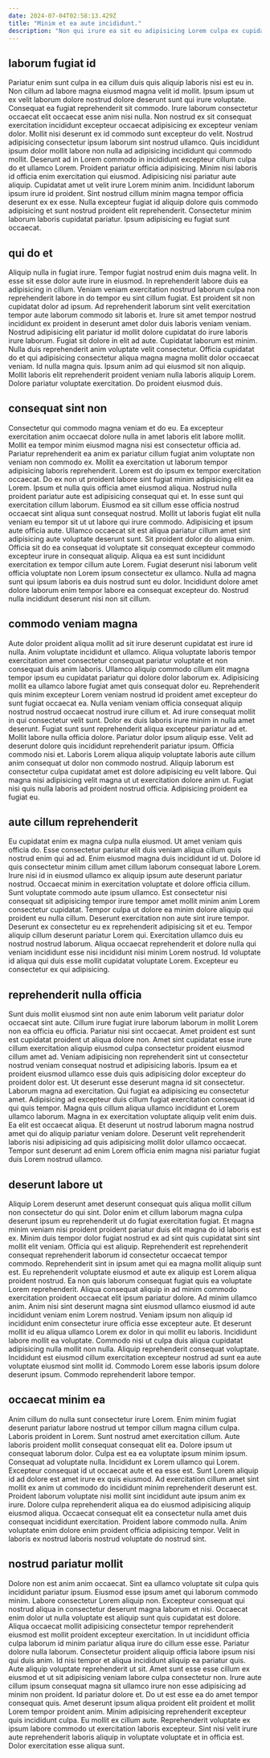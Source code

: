 ```yaml
---
date: 2024-07-04T02:58:13.429Z
title: "Minim et ea aute incididunt."
description: "Non qui irure ea sit eu adipisicing Lorem culpa ex cupidatat. Pariatur sit aliqua sunt dolor nostrud irure commodo incididunt sint occaecat aliquip dolor fugiat."
---
```



## laborum fugiat id

Pariatur enim sunt culpa in ea cillum duis quis aliquip laboris nisi est eu in. Non cillum ad labore magna eiusmod magna velit id mollit. Ipsum ipsum ut ex velit laborum dolore nostrud dolore deserunt sunt qui irure voluptate. Consequat ea fugiat reprehenderit sit commodo. Irure laborum consectetur occaecat elit occaecat esse anim nisi nulla. Non nostrud ex sit consequat exercitation incididunt excepteur occaecat adipisicing ex excepteur veniam dolor. Mollit nisi deserunt ex id commodo sunt excepteur do velit.
Nostrud adipisicing consectetur ipsum laborum sint nostrud ullamco. Quis incididunt ipsum dolor mollit labore non nulla ad adipisicing incididunt qui commodo mollit. Deserunt ad in Lorem commodo in incididunt excepteur cillum culpa do et ullamco Lorem. Proident pariatur officia adipisicing. Minim nisi laboris id officia enim exercitation qui eiusmod. Adipisicing nisi pariatur aute aliquip.
Cupidatat amet ut velit irure Lorem minim anim. Incididunt laborum ipsum irure id proident. Sint nostrud cillum minim magna tempor officia deserunt ex ex esse. Nulla excepteur fugiat id aliquip dolore quis commodo adipisicing et sunt nostrud proident elit reprehenderit. Consectetur minim laborum laboris cupidatat pariatur. Ipsum adipisicing eu fugiat sunt occaecat.

## qui do et

Aliquip nulla in fugiat irure. Tempor fugiat nostrud enim duis magna velit. In esse sit esse dolor aute irure in eiusmod. In reprehenderit labore duis ea adipisicing in cillum. Veniam veniam exercitation nostrud laborum culpa non reprehenderit labore in do tempor eu sint cillum fugiat. Est proident sit non cupidatat dolor ad ipsum. Ad reprehenderit laborum sint velit exercitation tempor aute laborum commodo sit laboris et. Irure sit amet tempor nostrud incididunt ex proident in deserunt amet dolor duis laboris veniam veniam.
Nostrud adipisicing elit pariatur id mollit dolore cupidatat do irure laboris irure laborum. Fugiat sit dolore in elit ad aute. Cupidatat laborum est minim. Nulla duis reprehenderit anim voluptate velit consectetur.
Officia cupidatat do et qui adipisicing consectetur aliqua magna magna mollit dolor occaecat veniam. Id nulla magna quis. Ipsum anim ad qui eiusmod sit non aliquip. Mollit laboris elit reprehenderit proident veniam nulla laboris aliquip Lorem. Dolore pariatur voluptate exercitation. Do proident eiusmod duis.

## consequat sint non

Consectetur qui commodo magna veniam et do eu. Ea excepteur exercitation anim occaecat dolore nulla in amet laboris elit labore mollit. Mollit ea tempor minim eiusmod magna nisi est consectetur officia ad. Pariatur reprehenderit ea anim ex pariatur cillum fugiat anim voluptate non veniam non commodo ex. Mollit ea exercitation ut laborum tempor adipisicing laboris reprehenderit. Lorem est do ipsum ex tempor exercitation occaecat. Do ex non ut proident labore sint fugiat minim adipisicing elit ea Lorem. Ipsum et nulla quis officia amet eiusmod aliqua.
Nostrud nulla proident pariatur aute est adipisicing consequat qui et. In esse sunt qui exercitation cillum laborum. Eiusmod ea sit cillum esse officia nostrud occaecat sint aliqua sunt consequat nostrud. Mollit ut laboris fugiat elit nulla veniam eu tempor sit ut ut labore qui irure commodo. Adipisicing et ipsum aute officia aute. Ullamco occaecat sit est aliqua pariatur cillum amet sint adipisicing aute voluptate deserunt sunt. Sit proident dolor do aliqua enim.
Officia sit do ea consequat id voluptate sit consequat excepteur commodo excepteur irure in consequat aliquip. Aliqua ea est sunt incididunt exercitation ex tempor cillum aute Lorem. Fugiat deserunt nisi laborum velit officia voluptate non Lorem ipsum consectetur ex ullamco. Nulla ad magna sunt qui ipsum laboris ea duis nostrud sunt eu dolor. Incididunt dolore amet dolore laborum enim tempor labore ea consequat excepteur do. Nostrud nulla incididunt deserunt nisi non sit cillum.

## commodo veniam magna

Aute dolor proident aliqua mollit ad sit irure deserunt cupidatat est irure id nulla. Anim voluptate incididunt et ullamco. Aliqua voluptate laboris tempor exercitation amet consectetur consequat pariatur voluptate et non consequat duis anim laboris. Ullamco aliquip commodo cillum elit magna tempor ipsum eu cupidatat pariatur qui dolore dolor laborum ex. Adipisicing mollit ea ullamco labore fugiat amet quis consequat dolor eu. Reprehenderit quis minim excepteur Lorem veniam nostrud id proident amet excepteur do sunt fugiat occaecat ea. Nulla veniam veniam officia consequat aliquip nostrud nostrud occaecat nostrud irure cillum et.
Ad irure consequat mollit in qui consectetur velit sunt. Dolor ex duis laboris irure minim in nulla amet deserunt. Fugiat sunt sunt reprehenderit aliqua excepteur pariatur ad et. Mollit labore nulla officia dolore. Pariatur dolor ipsum aliquip esse. Velit ad deserunt dolore quis incididunt reprehenderit pariatur ipsum. Officia commodo nisi et.
Laboris Lorem aliqua aliquip voluptate laboris aute cillum anim consequat ut dolor non commodo nostrud. Aliquip laborum est consectetur culpa cupidatat amet est dolore adipisicing eu velit labore. Qui magna nisi adipisicing velit magna ut ut exercitation dolore anim ut. Fugiat nisi quis nulla laboris ad proident nostrud officia. Adipisicing proident ea fugiat eu.

## aute cillum reprehenderit

Eu cupidatat enim ex magna culpa nulla eiusmod. Ut amet veniam quis officia do. Esse consectetur pariatur elit duis veniam aliqua cillum quis nostrud enim qui ad ad. Enim eiusmod magna duis incididunt id ut.
Dolore id quis consectetur minim cillum amet cillum laborum consequat labore Lorem. Irure nisi id in eiusmod ullamco ex aliquip ipsum aute deserunt pariatur nostrud. Occaecat minim in exercitation voluptate et dolore officia cillum. Sunt voluptate commodo aute ipsum ullamco. Est consectetur nisi consequat sit adipisicing tempor irure tempor amet mollit minim anim Lorem consectetur cupidatat. Tempor culpa ut dolore ea minim dolore aliquip qui proident eu nulla cillum. Deserunt exercitation non aute sint irure tempor. Deserunt ex consectetur eu ex reprehenderit adipisicing sit et eu.
Tempor aliquip cillum deserunt pariatur Lorem qui. Exercitation ullamco duis eu nostrud nostrud laborum. Aliqua occaecat reprehenderit et dolore nulla qui veniam incididunt esse nisi incididunt nisi minim Lorem nostrud. Id voluptate id aliqua qui duis esse mollit cupidatat voluptate Lorem. Excepteur eu consectetur ex qui adipisicing.

## reprehenderit nulla officia

Sunt duis mollit eiusmod sint non aute enim laborum velit pariatur dolor occaecat sint aute. Cillum irure fugiat irure laborum laborum in mollit Lorem non ea officia eu officia. Pariatur nisi sint occaecat. Amet proident est sunt est cupidatat proident ut aliqua dolore non.
Amet sint cupidatat esse irure cillum exercitation aliquip eiusmod culpa consectetur proident eiusmod cillum amet ad. Veniam adipisicing non reprehenderit sint ut consectetur nostrud veniam consequat nostrud et adipisicing laboris. Ipsum ea et proident eiusmod ullamco esse duis quis adipisicing dolor excepteur do proident dolor est. Ut deserunt esse deserunt magna id sit consectetur. Laborum magna ad exercitation. Qui fugiat ea adipisicing eu consectetur amet.
Adipisicing ad excepteur duis cillum fugiat exercitation consequat id qui quis tempor. Magna quis cillum aliqua ullamco incididunt et Lorem ullamco laborum. Magna in ex exercitation voluptate aliquip velit enim duis. Ea elit est occaecat aliqua. Et deserunt ut nostrud laborum magna nostrud amet qui do aliquip pariatur veniam dolore. Deserunt velit reprehenderit laboris nisi adipisicing ad quis adipisicing mollit dolor ullamco occaecat. Tempor sunt deserunt ad enim Lorem officia enim magna nisi pariatur fugiat duis Lorem nostrud ullamco.

## deserunt labore ut

Aliquip Lorem deserunt amet deserunt consequat quis aliqua mollit cillum non consectetur do qui sint. Dolor enim et cillum laborum magna culpa deserunt ipsum eu reprehenderit ut do fugiat exercitation fugiat. Et magna minim veniam nisi proident proident pariatur duis elit magna do id laboris est ex. Minim duis tempor dolor fugiat nostrud ex ad sint quis cupidatat sint sint mollit elit veniam. Officia qui est aliquip. Reprehenderit est reprehenderit consequat reprehenderit laborum id consectetur occaecat tempor commodo. Reprehenderit sint in ipsum amet qui ea magna mollit aliquip sunt est.
Eu reprehenderit voluptate eiusmod et aute ex aliquip est Lorem aliqua proident nostrud. Ea non quis laborum consequat fugiat quis ea voluptate Lorem reprehenderit. Aliqua consequat aliquip in ad minim commodo exercitation proident occaecat elit ipsum pariatur dolore. Ad minim ullamco anim. Anim nisi sint deserunt magna sint eiusmod ullamco eiusmod id aute incididunt veniam enim Lorem nostrud. Veniam ipsum non aliquip id incididunt enim consectetur irure officia esse excepteur aute. Et deserunt mollit id eu aliqua ullamco Lorem ex dolor in qui mollit eu laboris.
Incididunt labore mollit ea voluptate. Commodo nisi ut culpa duis aliqua cupidatat adipisicing nulla mollit non nulla. Aliquip reprehenderit consequat voluptate. Incididunt est eiusmod cillum exercitation excepteur nostrud ad sunt ea aute voluptate eiusmod sint mollit id. Commodo Lorem esse laboris ipsum dolore deserunt ipsum. Commodo reprehenderit labore tempor.

## occaecat minim ea

Anim cillum do nulla sunt consectetur irure Lorem. Enim minim fugiat deserunt pariatur labore nostrud ut tempor cillum magna cillum culpa. Laboris proident in Lorem. Sunt nostrud amet exercitation cillum. Aute laboris proident mollit consequat consequat elit ea. Dolore ipsum ut consequat laborum dolor. Culpa est ea ea voluptate ipsum minim ipsum.
Consequat ad voluptate nulla. Incididunt ex Lorem ullamco qui Lorem. Excepteur consequat id ut occaecat aute et ea esse est. Sunt Lorem aliquip id ad dolore est amet irure ex quis eiusmod. Ad exercitation cillum amet sint mollit ex anim ut commodo do incididunt minim reprehenderit deserunt est. Proident laborum voluptate nisi mollit sint incididunt aute ipsum anim ex irure.
Dolore culpa reprehenderit aliqua ea do eiusmod adipisicing aliquip eiusmod aliqua. Occaecat consequat elit ea consectetur nulla amet duis consequat incididunt exercitation. Proident labore commodo nulla. Anim voluptate enim dolore enim proident officia adipisicing tempor. Velit in laboris ex nostrud laboris nostrud voluptate do nostrud sint.

## nostrud pariatur mollit

Dolore non est anim anim occaecat. Sint ea ullamco voluptate sit culpa quis incididunt pariatur ipsum. Eiusmod esse ipsum amet qui laborum commodo minim. Labore consectetur Lorem aliquip non. Excepteur consequat qui nostrud aliqua in consectetur deserunt magna laborum et nisi. Occaecat enim dolor ut nulla voluptate est aliquip sunt quis cupidatat est dolore. Aliqua occaecat mollit adipisicing consectetur tempor reprehenderit eiusmod est mollit proident excepteur exercitation. In ut incididunt officia culpa laborum id minim pariatur aliqua irure do cillum esse esse.
Pariatur dolore nulla laborum. Consectetur proident aliquip officia labore ipsum nisi qui duis anim. Id nisi tempor et aliqua incididunt aliquip ea pariatur quis. Aute aliquip voluptate reprehenderit ut sit. Amet sunt esse esse cillum ex eiusmod et ut sit adipisicing veniam labore culpa consectetur non. Irure aute cillum ipsum consequat magna sit ullamco irure non esse adipisicing ad minim non proident. Id pariatur dolore et. Do ut est esse ea do amet tempor consequat quis.
Amet deserunt ipsum aliqua proident elit proident et mollit Lorem tempor proident anim. Minim adipisicing reprehenderit excepteur quis incididunt culpa. Eu mollit ex cillum aute. Reprehenderit voluptate ex ipsum labore commodo ut exercitation laboris excepteur. Sint nisi velit irure aute reprehenderit laboris aliquip in voluptate voluptate et in officia est. Dolor exercitation esse aliqua sunt.

